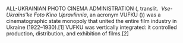 ALL-UKRAINIAN PHOTO CINEMA ADMINISTRATION (, translit.  _Vse-Ukrains'ke Foto Kino Upravlinnia_, an acronym VUFKU ()) was a cinematographic state monopoly that united the entire film industry in Ukraine (1922–1930).[1] VUFKU was vertically integrated: it controlled production, distribution, and exhibition of films.[2]
